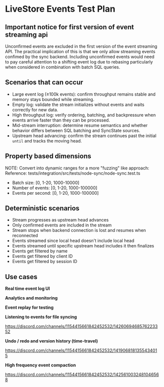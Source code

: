 # LiveStore Events Test Plan

## Important notice for first version of event streaming api

Unconfirmed events are excluded in the first version of the event streaming API. The practical implication of this is that we only allow streaming events confimed by the sync backend. Including unconfirmed events would need to pay careful attention to a shifting event log due to rebasing particularly when considered in combination with batch SQL queries.

## Scenarios that can occur

- Large event log (≥100k events): confirm throughput remains stable and memory stays bounded while streaming.
- Empty log: validate the stream initializes without events and waits correctly for new data.
- High throughput log: verify ordering, batching, and backpressure when events arrive faster than they can be processed.
- Mid-stream interruption: determine resume semantics and whether behavior differs between SQL batching and SyncState sources.
- Upstream head advancing: confirm the stream continues past the initial `until` and tracks the moving head.

## Property based dimensions

NOTE:
Convert into dynamic ranges for a more "fuzzing" like approach:
Reference: tests/integration/src/tests/node-sync/node-sync.test.ts

- Batch size: [0, 1-20, 1000-10000]
- Number of events: [0, 1-20, 1000-100000]
- Events per second: [0, 1-20, 1000-100000]

## Deterministic scenarios

- Stream progresses as upstream head advances
- Only confirmed events are included in the stream
- Stream stops when backend connection is lost and resumes when reconnected
- Events streamed since local head doesn't include local head
- Events streamed until specific upstream head includes it then finalizes
- Events get filtered by name
- Events get filtered by client ID
- Events get filtered by session ID

## Use cases

**Real time event log UI**

**Analytics and monitoring**

**Event replay for testing**

**Listening to events for file syncing**

https://discord.com/channels/1154415661842452532/1426069468576223352

**Undo / redo and version history (time-travel)**

https://discord.com/channels/1154415661842452532/1419068181355434015

**High frequency event compaction**

https://discord.com/channels/1154415661842452532/1425610032481046568